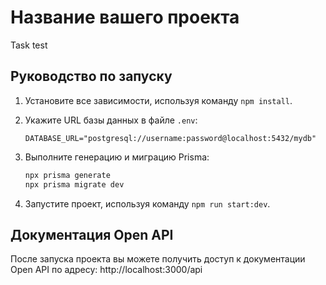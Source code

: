 # Название вашего проекта
Task test

## Руководство по запуску

1. Установите все зависимости, используя команду `npm install`.
2. Укажите URL базы данных в файле `.env`:

    ```env
    DATABASE_URL="postgresql://username:password@localhost:5432/mydb"
    ```

3. Выполните генерацию и миграцию Prisma:

    ```bash
    npx prisma generate
    npx prisma migrate dev
    ```

4. Запустите проект, используя команду `npm run start:dev`.

## Документация Open API

После запуска проекта вы можете получить доступ к документации Open API по адресу: http://localhost:3000/api


